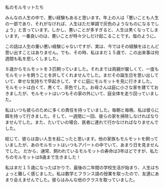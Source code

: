 私のモルモットたち

みんなの人生の中で、悪い経験もあると思います。年上の人は「悪いことも人生の一部であり、それがなければ、人生はただ単調で灰色のようなものになるでしょう」と言っています。しかし、悪いことが多すぎると、人生は黒くなってしまいます。一番良いのは、悪いことが時々少しだけ起こることです。塩のように。

この話は人生の重い悪い経験じゃないですが、実は、今ではその経験をほとんど思い出すことはありません。でも、その時、私はまだ１５歳で、この出来事は何週間も私を悲しくしました。

８歳からモルモットを３匹飼っていました。それまでは両親が厳しくて、一度もモルモットを飼うことを許してくれませんでした。まだその誕生日を思い出していて、幸せな気持ちで早起きして、すぐに庭にモルモットを見に行きました。
モルモットは白くて、黒くて、茶色でした。お母さんは庭に小さな家を建てておきましたが、モルモットはいつもその家の外にいて、庭全体を走り回っていました。

私はいつも彼らのために多くの責任を持っていました。毎朝と毎晩、私は彼らに餌を持って行きました。そして、一週間に一回、彼らの家を掃除しなければなりませんでした。また、たいていの場合、医者に連れて行かなければなりませんでした。

総じて、彼らは良い人生を起こったと思います。他の家族もモルモットを飼っていましたが、あのモルモットはいつもアパートの中でいて、あまり日を見ませんでした。
だから、通常、飼われているモルモットの寿命は3年ほどですが、私たちのモルモットは8歳まで生きました！

私はまだ１５歳になったばかりで、最後の二年間の学校生活が始まり、人生はちょっと難しく感じました。私は数学とフランス語の授業を取ったので、友達にあまり会えませんでした。彼らはみんな他のクラスを取っていました。
